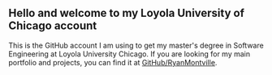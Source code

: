 ## Hello and welcome to my Loyola University of Chicago account

This is the GitHub account I am using to get my master's degree in Software Engineering at Loyola University Chicago. If you are looking for my main portfolio and projects, you can find it at [GitHub/RyanMontville](https://github.com/RyanMontville).
